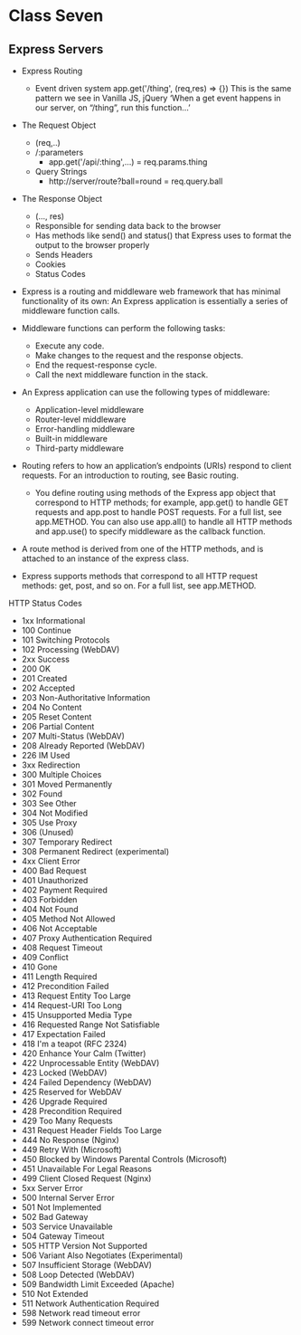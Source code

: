 # Class Seven

## Express Servers

- Express Routing
   -  Event driven system
      app.get('/thing', (req,res) => {})
      This is the same pattern we see in Vanilla JS, jQuery
      ‘When a get event happens in our server, on “/thing”, run this function…’
- The Request Object
  - (req,..)
  - /:parameters
      - app.get('/api/:thing',...) = req.params.thing
  - Query Strings
    - http://server/route?ball=round = req.query.ball
- The Response Object
  - (..., res)
  - Responsible for sending data back to the browser
  - Has methods like send() and status() that Express uses to format the output to the browser properly
  - Sends Headers
  - Cookies
  - Status Codes

- Express is a routing and middleware web framework that has minimal functionality of its own: An Express application is essentially a series of middleware function calls.

- Middleware functions can perform the following tasks:

  - Execute any code.
  - Make changes to the request and the response objects.
  - End the request-response cycle.
  - Call the next middleware function in the stack.

- An Express application can use the following types of middleware:

  - Application-level middleware
  - Router-level middleware
  - Error-handling middleware
  - Built-in middleware
  - Third-party middleware

- Routing refers to how an application’s endpoints (URIs) respond to client requests. For an introduction to routing, see Basic routing.

  - You define routing using methods of the Express app object that correspond to HTTP methods; for example, app.get() to handle GET requests and app.post to handle POST requests. For a full list, see app.METHOD. You can also use app.all() to handle all HTTP methods and app.use() to specify middleware as the callback function.

- A route method is derived from one of the HTTP methods, and is attached to an instance of the express class.

- Express supports methods that correspond to all HTTP request methods: get, post, and so on. For a full list, see app.METHOD.

HTTP Status Codes 
- 1xx Informational
- 100 Continue
- 101 Switching Protocols
- 102 Processing (WebDAV)
- 2xx Success
- 200 OK
- 201 Created
- 202 Accepted
- 203 Non-Authoritative Information
- 204 No Content
- 205 Reset Content
- 206 Partial Content
- 207 Multi-Status (WebDAV)
- 208 Already Reported (WebDAV)
- 226 IM Used
- 3xx Redirection
- 300 Multiple Choices
- 301 Moved Permanently
- 302 Found
- 303 See Other
- 304 Not Modified
- 305 Use Proxy
- 306 (Unused)
- 307 Temporary Redirect
- 308 Permanent Redirect (experimental)
- 4xx Client Error
- 400 Bad Request
- 401 Unauthorized
- 402 Payment Required
- 403 Forbidden
- 404 Not Found
- 405 Method Not Allowed
- 406 Not Acceptable
- 407 Proxy Authentication Required
- 408 Request Timeout
- 409 Conflict
- 410 Gone
- 411 Length Required
- 412 Precondition Failed
- 413 Request Entity Too Large
- 414 Request-URI Too Long
- 415 Unsupported Media Type
- 416 Requested Range Not Satisfiable
- 417 Expectation Failed
- 418 I'm a teapot (RFC 2324)
- 420 Enhance Your Calm (Twitter)
- 422 Unprocessable Entity (WebDAV)
- 423 Locked (WebDAV)
- 424 Failed Dependency (WebDAV)
- 425 Reserved for WebDAV
- 426 Upgrade Required
- 428 Precondition Required
- 429 Too Many Requests
- 431 Request Header Fields Too Large
- 444 No Response (Nginx)
- 449 Retry With (Microsoft)
- 450 Blocked by Windows Parental Controls (Microsoft)
- 451 Unavailable For Legal Reasons
- 499 Client Closed Request (Nginx)
- 5xx Server Error
- 500 Internal Server Error
- 501 Not Implemented
- 502 Bad Gateway
- 503 Service Unavailable
- 504 Gateway Timeout
- 505 HTTP Version Not Supported
- 506 Variant Also Negotiates (Experimental)
- 507 Insufficient Storage (WebDAV)
- 508 Loop Detected (WebDAV)
- 509 Bandwidth Limit Exceeded (Apache)
- 510 Not Extended
- 511 Network Authentication Required
- 598 Network read timeout error
- 599 Network connect timeout error


